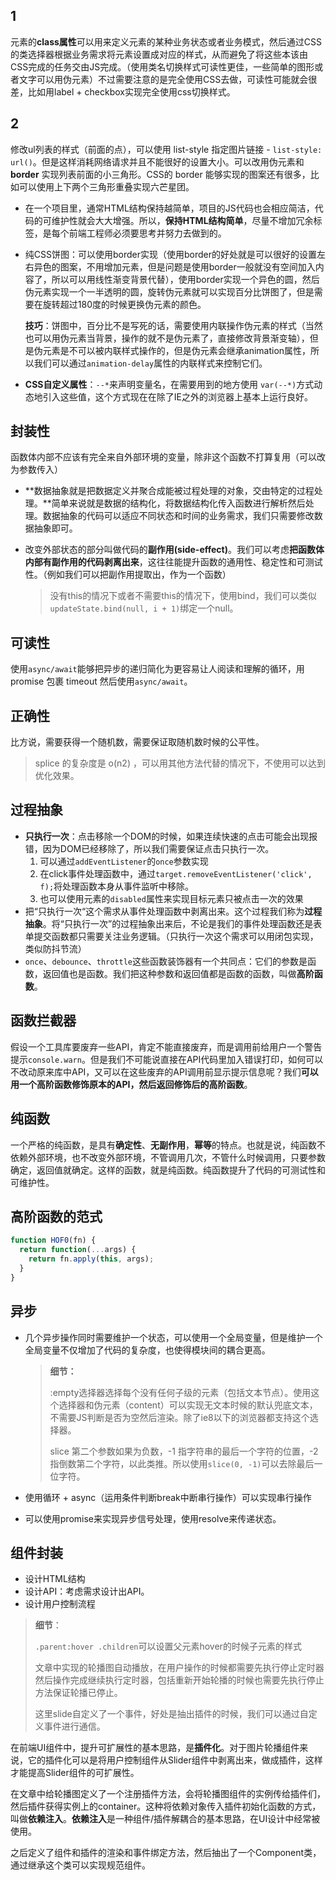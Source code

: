 ## 1

元素的**class属性**可以用来定义元素的某种业务状态或者业务模式，然后通过CSS的类选择器根据业务需求将元素设置成对应的样式，从而避免了将这些本该由CSS完成的任务交由JS完成。（使用类名切换样式可读性更佳，一些简单的图形或者文字可以用伪元素）不过需要注意的是完全使用CSS去做，可读性可能就会很差，比如用label + checkbox实现完全使用css切换样式。

## 2

修改ul列表的样式（前面的点），可以使用 list-style 指定图片链接 - `list-style: url()`。但是这样消耗网络请求并且不能很好的设置大小。可以改用伪元素和 **border** 实现列表前面的小三角形。CSS的 border 能够实现的图案还有很多，比如可以使用上下两个三角形重叠实现六芒星团。

- 在一个项目里，通常HTML结构保持越简单，项目的JS代码也会相应简洁，代码的可维护性就会大大增强。所以，**保持HTML结构简单**，尽量不增加冗余标签，是每个前端工程师必须要思考并努力去做到的。

- 纯CSS饼图：可以使用border实现（使用border的好处就是可以很好的设置左右异色的图案，不用增加元素，但是问题是使用border一般就没有空间加入内容了，所以可以用线性渐变背景代替），使用border实现一个异色的圆，然后伪元素实现一个一半透明的圆，旋转伪元素就可以实现百分比饼图了，但是需要在旋转超过180度的时候更换伪元素的颜色。

  **技巧**：饼图中，百分比不是写死的话，需要使用内联操作伪元素的样式（当然也可以用伪元素当背景，操作的就不是伪元素了，直接修改背景渐变轴），但是伪元素是不可以被内联样式操作的，但是伪元素会继承animation属性，所以我们可以通过`animation-delay`属性的内联样式来控制它们。

- **CSS自定义属性**：`--*`来声明变量名，在需要用到的地方使用 `var(--*)`方式动态地引入这些值，这个方式现在在除了IE之外的浏览器上基本上运行良好。

## 封装性

函数体内部不应该有完全来自外部环境的变量，除非这个函数不打算复用（可以改为参数传入）

- **数据抽象就是把数据定义并聚合成能被过程处理的对象，交由特定的过程处理。**简单来说就是数据的结构化，将数据结构化传入函数进行解析然后处理。数据抽象的代码可以适应不同状态和时间的业务需求，我们只需要修改数据抽象即可。

- 改变外部状态的部分叫做代码的**副作用(side-effect)**。我们可以考虑**把函数体内部有副作用的代码剥离出来**，这往往能提升函数的通用性、稳定性和可测试性。（例如我们可以把副作用提取出，作为一个函数）

  > 没有this的情况下或者不需要this的情况下，使用bind，我们可以类似`updateState.bind(null, i + 1)`绑定一个null。

## 可读性

使用`async/await`能够把异步的递归简化为更容易让人阅读和理解的循环，用 promise 包裹 timeout 然后使用`async/await`。

## 正确性

比方说，需要获得一个随机数，需要保证取随机数时候的公平性。

> splice 的复杂度是 o(n2) ，可以用其他方法代替的情况下，不使用可以达到优化效果。

## 过程抽象

- **只执行一次**：点击移除一个DOM的时候，如果连续快速的点击可能会出现报错，因为DOM已经移除了，所以我们需要保证点击只执行一次。
  1. 可以通过`addEventListener`的`once`参数实现
  2. 在click事件处理函数中，通过`target.removeEventListener('click', f);`将处理函数本身从事件监听中移除。
  3. 也可以使用元素的`disabled`属性来实现目标元素只被点击一次的效果
- 把“只执行一次“这个需求从事件处理函数中剥离出来。这个过程我们称为**过程抽象**。将“只执行一次”的过程抽象出来后，不论是我们的事件处理函数还是表单提交函数都只需要关注业务逻辑。（只执行一次这个需求可以用闭包实现，类似防抖节流）
- `once`、`debounce`、`throttle`这些函数装饰器有一个共同点：它们的参数是函数，返回值也是函数。我们把这种参数和返回值都是函数的函数，叫做**高阶函数**。

## 函数拦截器

假设一个工具库要废弃一些API，肯定不能直接废弃，而是调用前给用户一个警告提示`console.warn`。但是我们不可能说直接在API代码里加入错误打印，如何可以不改动原来库中API，又可以在这些废弃的API调用前显示提示信息呢？我们**可以用一个高阶函数修饰原本的API，然后返回修饰后的高阶函数**。

## 纯函数

一个严格的纯函数，是具有**确定性**、**无副作用**，**幂等**的特点。也就是说，纯函数不依赖外部环境，也不改变外部环境，不管调用几次，不管什么时候调用，只要参数确定，返回值就确定。这样的函数，就是纯函数。纯函数提升了代码的可测试性和可维护性。

## 高阶函数的范式

```ts
function HOF0(fn) {
  return function(...args) {
    return fn.apply(this, args);
  }
}
```

## 异步

- 几个异步操作同时需要维护一个状态，可以使用一个全局变量，但是维护一个全局变量不仅增加了代码的复杂度，也使得模块间的耦合更高。

  > **细节：**
  >
  > :empty选择器选择每个没有任何子级的元素（包括文本节点）。使用这个选择器和伪元素（content）可以实现无文本时候的默认兜底文本，不需要JS判断是否为空然后渲染。除了ie8以下的浏览器都支持这个选择器。
  >
  > 
  >
  > slice 第二个参数如果为负数，-1 指字符串的最后一个字符的位置，-2 指倒数第二个字符，以此类推。所以使用`slice(0, -1)`可以去除最后一位字符。

- 使用循环 + async（运用条件判断break中断串行操作）可以实现串行操作

- 可以使用promise来实现异步信号处理，使用resolve来传递状态。

## 组件封装

- 设计HTML结构
- 设计API：考虑需求设计出API。
- 设计用户控制流程

> **细节**：
>
> `.parent:hover .children`可以设置父元素hover的时候子元素的样式
>
> 文章中实现的轮播图自动播放，在用户操作的时候都需要先执行停止定时器然后操作完成继续执行定时器，包括重新开始轮播的时候也需要先执行停止方法保证轮播已停止。
>
> 这里slide自定义了一个事件，好处是抽出插件的时候，我们可以通过自定义事件进行通信。

在前端UI组件中，提升可扩展性的基本思路，是**插件化**。对于图片轮播组件来说，它的插件化可以是将用户控制组件从Slider组件中剥离出来，做成插件，这样才能提高Slider组件的可扩展性。

在文章中给轮播图定义了一个注册插件方法，会将轮播图组件的实例传给插件们，然后插件获得实例上的container。这种将依赖对象传入插件初始化函数的方式，叫做**依赖注入**。**依赖注入**是一种组件/插件解耦合的基本思路，在UI设计中经常被使用。

之后定义了组件和插件的渲染和事件绑定方法，然后抽出了一个Component类，通过继承这个类可以实现规范组件。

